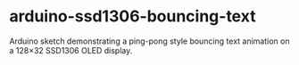 # arduino-ssd1306-bouncing-text
Arduino sketch demonstrating a ping-pong style bouncing text animation on a 128×32 SSD1306 OLED display.
